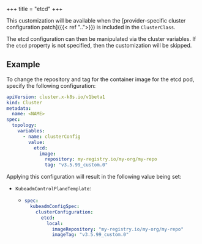 +++
title = "etcd"
+++

This customization will be available when the
[provider-specific cluster configuration patch]({{< ref "..">}}) is included in the `ClusterClass`.

The etcd configuration can then be manipulated via the cluster variables. If the `etcd` property is not specified, then
the customization will be skipped.

## Example

To change the repository and tag for the container image for the etcd pod, specify the following configuration:

```yaml
apiVersion: cluster.x-k8s.io/v1beta1
kind: Cluster
metadata:
  name: <NAME>
spec:
  topology:
    variables:
      - name: clusterConfig
        value:
          etcd:
            image:
              repository: my-registry.io/my-org/my-repo
              tag: "v3.5.99_custom.0"
```

Applying this configuration will result in the following value being set:

- `KubeadmControlPlaneTemplate`:

  - ```yaml
    spec:
      kubeadmConfigSpec:
        clusterConfiguration:
          etcd:
            local:
              imageRepository: "my-registry.io/my-org/my-repo"
              imageTag: "v3.5.99_custom.0"
    ```
